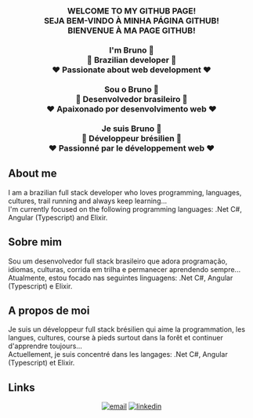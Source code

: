 <h3 align="center">
  WELCOME TO MY GITHUB PAGE!
  <br>
  SEJA BEM-VINDO À MINHA PÁGINA GITHUB!
  <br>
  BIENVENUE À MA PAGE GITHUB!
  <br>
  <br>
  I'm Bruno 👋 
  <br>
  🚀 Brazilian developer 🚀 
  <br>
  ❤️ Passionate about web development ❤️
  <br>
  <br>
  Sou o Bruno 👋
  <br>
  🚀 Desenvolvedor brasileiro 🚀 
  <br>
  ❤️ Apaixonado por desenvolvimento web ❤️
  <br>
  <br>
  Je suis Bruno 👋
  <br>
  🚀 Développeur brésilien 🚀 
  <br>
  ❤️ Passionné par le développement web ❤️
</h3>

## About me

<p>
  I am a brazilian full stack developer who loves programming, languages, cultures, trail running and always keep learning...
  <br>
  I'm currently focused on the following programming languages: .Net C#, Angular (Typescript) and Elixir.
</p>

## Sobre mim

<p>
  Sou um desenvolvedor full stack brasileiro que adora programação, idiomas, culturas, corrida em trilha e permanecer aprendendo sempre...
  <br>
  Atualmente, estou focado nas seguintes linguagens: .Net C#, Angular (Typescript) e Elixir.
</p>

## A propos de moi

<p>
  Je suis un développeur full stack brésilien qui aime la programmation, les langues, cultures, course à pieds surtout dans la forêt et continuer d'apprendre toujours...
  <br>
  Actuellement, je suis concentré dans les langages: .Net C#, Angular (Typescript) et Elixir.
</p>

## Links

<p align="center">
  <a href="mailto:brunobfr@gmail.com"><img src="https://img.icons8.com/color/96/000000/gmail.png" alt="email"/></a>
  <a href="https://www.linkedin.com/in/bruno-f-rocha-6770a31a2/"><img src="https://img.icons8.com/color/96/000000/linkedin.png" alt="linkedin"/></a>
</p>
